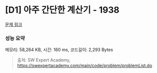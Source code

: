 # [D1] 아주 간단한 계산기 - 1938 

[문제 링크](https://swexpertacademy.com/main/code/problem/problemDetail.do?contestProbId=AV5PjsYKAMIDFAUq) 

### 성능 요약

메모리: 58,264 KB, 시간: 160 ms, 코드길이: 2,293 Bytes



> 출처: SW Expert Academy, https://swexpertacademy.com/main/code/problem/problemList.do